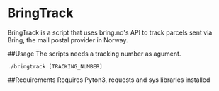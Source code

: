 # BringTrack
BringTrack is a script that uses bring.no's API to track parcels sent via Bring, the mail postal provider in Norway. 

##Usage
The scripts needs a tracking number as agument. 
```
./bringtrack [TRACKING_NUMBER]
```

##Requirements
Requires Pyton3, requests and sys libraries installed 
